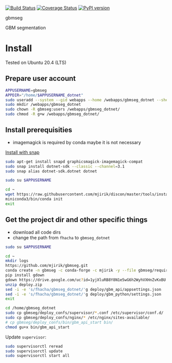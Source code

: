   
[![Build Status](https://travis-ci.org/mjirik/gbmseg.svg?branch=master)](https://travis-ci.org/mjirik/gbmseg)
[![Coverage Status](https://coveralls.io/repos/github/mjirik/gbmseg/badge.svg?branch=master)](https://coveralls.io/github/mjirik/gbmseg?branch=master)
[![PyPI version](https://badge.fury.io/py/gbmseg.svg)](http://badge.fury.io/py/gbmseg)


gbmseg

GBM segmentation


# Install

Tested on Ubuntu 20.4 (LTS)

## Prepare user account

```bash
APPUSERNAME=gbmseg
APPDIR="/home/$APPUSERNAME_dotnet"
sudo useradd --system --gid webapps --home /webapps/gbmseg_dotnet --shell /bin/bash gbmseg
sudo mkdir /webapps/gbmseg_dotnet
sudo chown -R gbmseg:users /webapps/gbmseg_dotnet/
sudo chmod -R g+w /webapps/gbmseg_dotnet/
```
 
## Install prerequisities

* imagemagick is required by conda maybe it is not necessary

[Install with snap](https://docs.microsoft.com/cs-cz/dotnet/core/install/linux-ubuntu#apt-troubleshooting)

```bash
sudo apt-get install snapd graphicsmagick-imagemagick-compat
sudo snap install dotnet-sdk --classic --channel=3.1
sudo snap alias dotnet-sdk.dotnet dotnet
```

```bash
sudo su $APPUSERNAME
```

```bash
cd ~
wget https://raw.githubusercontent.com/mjirik/discon/master/tools/install_conda.sh && source install_conda.sh
miniconda3/bin/conda init
exit
```

## Get the project dir and other specific things

* download all code dirs
* change the path from `fhacha` to `gbmseg_dotnet`

```bash
sudo su $APPUSERNAME
```


```bash
cd ~
mkdir logs
https://github.com/mjirik/gbmseg.git
conda create -n gbmseg -c conda-forge -c mjirik -y --file gbmseg/requirements_auto.txt
pip install gdown
gdown https://drive.google.com/uc?id=1yjXluRB8Y8N1e5wG6h2WyhVXHnZvKxBU
unzip deploy.zip
sed -i -e 's/fhacha/gbmseg_dotnet/'g deploy/gbm_api/appsettings.json
sed -i -e 's/fhacha/gbmseg_dotnet/'g deploy/gbm_python/settings.json
exit
```

```bash
cd /home/gbmseg_dotnet
sudo cp gbmseg/deploy_confs/supervisor/*.conf /etc/supervisor/conf.d/
sudo cp gbmseg/deploy_confs/nginx/* /etc/nginx/sites-available/
# cp gbmseg/deploy_confs/bin/gbm_api_start bin/
chmod gu+x bin/gbm_api_start
```

Update `supervisor`:

```bash
sudo supervisorctl reread
sudo supervisorctl update
sudo supervisorctl start all
```



